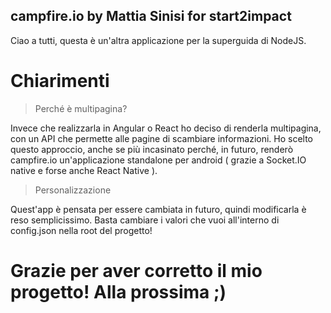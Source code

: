 ## campfire.io by Mattia Sinisi for start2impact
Ciao a tutti, questa è un'altra applicazione per la superguida
di NodeJS.

# Chiarimenti
> Perché è multipagina?

Invece che realizzarla in Angular o React ho deciso di renderla
multipagina, con un API che permette alle pagine di scambiare
informazioni. Ho scelto questo approccio, anche se più incasinato
perché, in futuro, renderò campfire.io un'applicazione standalone
per android ( grazie a Socket.IO native e forse anche React Native ).

> Personalizzazione

Quest'app è pensata per essere cambiata in futuro, quindi modificarla
è reso semplicissimo. Basta cambiare i valori che vuoi all'interno di
config.json nella root del progetto!

# Grazie per aver corretto il mio progetto! Alla prossima ;)